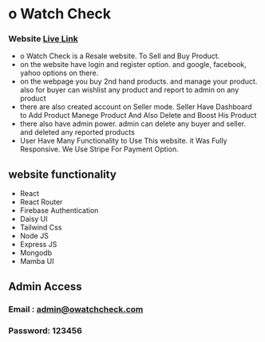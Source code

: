 # o Watch Check

### Website [Live Link](https://o-watch-check.web.app/)

- o Watch Check is a Resale website. To Sell and Buy Product.
- on the website have login and register option. and google, facebook, yahoo options on there.
- on the webpage you buy 2nd hand products. and manage your product. also for buyer can wishlist any product and report to admin on any product
- there are also created account on Seller mode. Seller Have Dashboard to Add Product Manege Product And Also Delete and Boost His Product
- there also have admin power. admin can delete any buyer and seller. and deleted any reported products
- User Have Many Functionality to Use This website. it Was Fully Responsive. We Use Stripe For Payment Option.

## website functionality

- React
- React Router
- Firebase Authentication
- Daisy UI
- Tailwind Css
- Node JS
- Express JS
- Mongodb
- Mamba UI

## Admin Access

### Email : admin@owatchcheck.com

### Password: 123456
